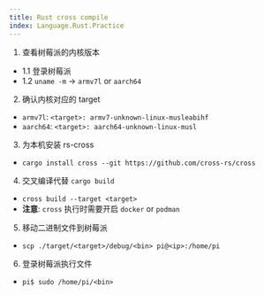 ```yaml
---
title: Rust cross compile
index: Language.Rust.Practice
---
```


1. 查看树莓派的内核版本
  - 1.1 登录树莓派
  - 1.2 `uname -m` -> `armv7l` or `aarch64`

2. 确认内核对应的 target
  - `armv7l`: `<target>: armv7-unknown-linux-musleabihf`
  - `aarch64`: `<target>: aarch64-unknown-linux-musl`

3. 为本机安装 rs-cross
  - `cargo install cross --git https://github.com/cross-rs/cross`

4. 交叉编译代替 `cargo build`
  - `cross build --target <target>`
  - **注意**: `cross` 执行时需要开启 `docker` or `podman` 

5. 移动二进制文件到树莓派
  - `scp ./target/<target>/debug/<bin> pi@<ip>:/home/pi`

6. 登录树莓派执行文件
  - `pi$ sudo /home/pi/<bin>`
